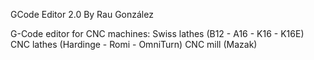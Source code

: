 GCode Editor 2.0
By Rau González

G-Code editor for CNC machines:
    Swiss lathes (B12 - A16 - K16 - K16E)
    CNC lathes (Hardinge - Romi - OmniTurn)
    CNC mill (Mazak)
